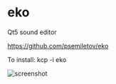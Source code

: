 # eko
Qt5 sound editor

https://github.com/psemiletov/eko

To install:  kcp -i eko


![screenshot](http://i.imgur.com/UnNl5NE.png?1)

